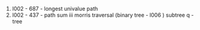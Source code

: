 1. l002 - 687 - longest univalue path 
2. l002 - 437 - path sum iii 
morris traversal (binary tree - l006 )
subtree q - tree 
